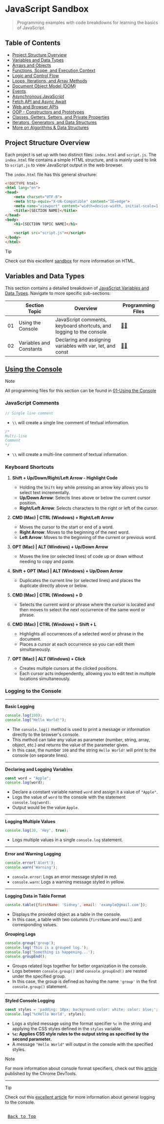 # JavaScript Sandbox

>Programming examples with code breakdowns for learning the basics of JavaScript.

## Table of Contents
* [Project Structure Overview](#project-structure-overview)
* [Variables and Data Types](#variables-and-data-types)
* [Arrays and Objects](#)
* [Functions, Scope, and Execution Context](#)
* [Logic and Control Flow](#)
* [Loops, Iterations, and Array Methods](#)
* [Document Object Model (DOM)](#)
* [Events](#)
* [Asynchronous JavaScript](#)
* [Fetch API and Async Await](#)
* [Web and Browser APIs](#)
* [OOP - Constructors and Prototypes](#)
* [Classes, Getters, Setters, and Private Properties](#)
* [Iterators, Generators, and Data Structures](#)
* [More on Algorithms & Data Structures](#)

## Project Structure Overview

Each project is set up with two distinct files: `index.html` and `script.js`. The `index.html` file contains a simple HTML structure, and is mainly used to link to `script.js` to view JavaScript output in the web browser.

The `index.html` file has this general structure:
```html
<!DOCTYPE html>
<html lang="en">
<head>
    <meta charset="UTF-8">
    <meta http-equiv="X-UA-Compatible" content="IE=edge">
    <meta name="viewport" content="width=device-width, initial-scale=1.0">
    <title>[SECTION NAME]</title>
</head>
<body>
    <h1>[SECTION TOPIC NAME]</h1>

    <script src="script.js"></script>
</body>
</html>
```

> [!TIP]
> Check out this excellent [sandbox](https://github.com/sidneyshafer/html-sandbox) for more information on HTML.

## Variables and Data Types

This section contains a detailed breakdown of [JavaScript Variables and Data Types](/src/01-Variables%20and%20Data%20Types). Navigate to more specific sub-sections:

|    | Section Topic     | Overview | Programming Files | 
| -- |-----------------  | -------- |------------------ |
| 01 | Using the Console | JavaScript comments, keyboard shortcuts, and logging to the console | [:link::file_folder:](/src/01-Variables%20and%20Data%20Types/01-Using%20the%20Console) |
| 02 | Variables and Constants | Declaring and assigning variables with var, let, and const | [:link::file_folder:](/src/01-Variables%20and%20Data%20Types/02-Variables%20and%20Constants) |

## [Using the Console](/src/01-Variables%20and%20Data%20Types/01-Using%20the%20Console)
> [!NOTE]
> All programming files for this section can be found in [01-Using the Console](/src/01-Variables%20and%20Data%20Types/01-Using%20the%20Console)

### JavaScript Comments
```javascript
// Single line comment
```
* `\\` will create a single line comment of textual information.

```javascript
/*
Multi-line
Comment
*/
```
* `\\` will create a multi-line comment of textual information.

### Keyboard Shortcuts

1. **Shift + Up/Down/Right/Left Arrow - Highlight Code**
    * Holding the `Shift` key while pressing an arrow key allows you to select text incrementally.
    * **Up/Down Arrow**: Selects lines above or below the current cursor position.
    * **Right/Left Arrow**: Selects characters to the right or left of the cursor.

2. **CMD (Mac) | CTRL (Windows) + Right/Left Arrow**
    * Moves the cursor to the start or end of a word.
    * **Right Arrow**: Moves to the beginning of the next word.
    * **Left Arrow**: Moves to the beginning of the current or previous word.

3. **OPT (Mac) | ALT (Windows) + Up/Down Arrow**
    * Moves the line (or selected lines) of code up or down without needing to copy and paste.

4. **Shift + OPT (Mac) | ALT (Windows) + Up/Down Arrow**
    * Duplicates the current line (or selected lines) and places the duplicate directly above or below.

5. **CMD (Mac) | CTRL (Windows) + D**
    * Selects the current word or phrase where the cursor is located and then moves to select the next occurrence of the same word or phrase.

6. **CMD (Mac) | CTRL (Windows) + Shift + L**
    * Highlights all occurrences of a selected word or phrase in the document.
    * Places a cursor at each occurrence so you can edit them simultaneously.

7. **OPT (Mac) | ALT (Windows) + Click**
    * Creates multiple cursors at the clicked positions.
    * Each cursor acts independently, allowing you to edit text in multiple locations simultaneously.

### Logging to the Console
---
**Basic Logging**
```javascript
console.log(100);
console.log("Hello World!");
```
* The `console.log()` method is used to print a message or information directly to the browser's console.
* This method can take any value as parameter (number, string, array, object, etc.) and returns the value of the parameter given.
* In this case, the number `100` and the string `Hello World!` will print to the console (on separate lines).
---

**Declaring and Logging Variables**
```javascript
const word = "Apple";
console.log(word);
```
* Declare a constant variable named `word` and assign it a value of `"Apple"`.
* Logs the value of `word` to the console with the statement `console.log(word)`.
* Output would be the value `Apple`.
---

**Logging Multiple Values**
```javascript
console.log(20, 'Hey', true);
```
* Logs multiple values in a single `console.log` statement.
---

**Error and Warning Logging**
```javascript
console.error('Alert');
console.warn('Warning');
```
* `console.error`: Logs an error message styled in red.
* `console.warn`: Logs a warning message styled in yellow.
---

**Logging Data in Table Format**
```javascript
console.table({firstName: 'Sidney', email: 'example@gmail.com'});
```
* Displays the provided object as a table in the console.
* In this case, a table with two columns (`firstName` and `email`) and corresponding values.

**Grouping Logs**
```javascript
console.group('group');
console.log('This is a grouped log.');
console.log('Something is happening...');
console.groupEnd();
```
* Groups related logs together for better organization in the console.
* Logs between `console.group()` and `console.groupEnd()` are nested under the specified group.
* In this case, the group is defined as having the name `'group'` in the first `console.group()` statement.
---

**Styled Console Logging**
```javascript
const styles = 'padding: 10px; background-color: white; color: blue;';
console.log('%cHello World', styles);
```
* Logs a styled message using the format specifier `%c` in the string and applying the CSS styles defined in the `styles` variable.
* **`%c`: Applies CSS style rules to the output string as specified by the second parameter.**
* A message `"Hello World"` will output in the console with the specified styles.

> [!NOTE]
> For more information about console format specifiers, check out this [article](https://developer.chrome.com/docs/devtools/console/format-style) published by the Chrome DevTools.

---

> [!TIP]
> Check out this [excellent article](https://www.geeksforgeeks.org/javascript-console-log-method/) for more information about general logging to the console.

<kbd> <br> [Back to Top](#table-of-contents) <br> </kbd>